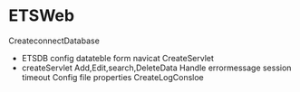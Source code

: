 # ETSWeb
CreateconnectDatabase  
 - ETSDB  config datateble form navicat 
CreateServlet 
 - createServlet Add,Edit,search,DeleteData
Handle errormessage session timeout
Config file properties
CreateLogConsloe
